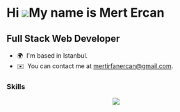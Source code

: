 Hi ![](https://user-images.githubusercontent.com/18350557/176309783-0785949b-9127-417c-8b55-ab5a4333674e.gif)My name is Mert Ercan
==================================================================================================================================
Full Stack Web Developer
-------------------------

* 🌍  I'm based in Istanbul.
* ✉️  You can contact me at [mertirfanercan@gmail.com](mailto:mertirfanercan@gmail.com).
<!--
 * 🧠  I'm currently learning Codeigniter. 
-->

<!-- * 🖥️  See my portfolio at [https://mertercan.tech/] -->

###



### Skills

<!--

[![My Skills](https://skillicons.dev/icons?i=java,kotlin,spring,hibernate,maven,php,dart,flutter,js,ts,html,css,sass,vue,nuxtjs,react,nextjs,mui,nodejs,express,nestjs,postgres,webpack,docker,git,github,linux,idea&perline=7)](https://skillicons.dev)

-->

<p align="center">
  <a href="https://skillicons.dev">
    <img src="https://skillicons.dev/icons?i=java,kotlin,spring,hibernate,maven,dart,flutter,js,ts,html,css,sass,vue,nuxtjs,react,nextjs,mui,electron,nodejs,express,nestjs,postgres,webpack,docker,git,github,linux,idea&perline=10" />
  </a>
</p>


<!--
### Favorite Tech Stack

[![My Skills](https://skillicons.dev/icons?i=nextjs,ts,sass,bootstrap,java,spring,hibernate,postgres)](https://skillicons.dev)
-->




<!-- &perline=x -->
